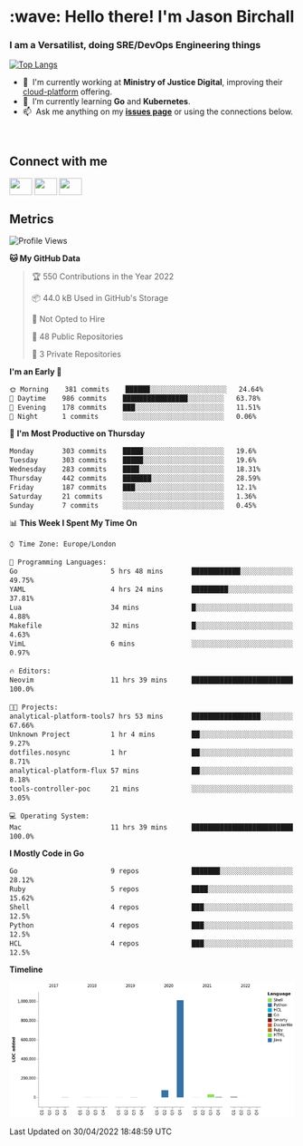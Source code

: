 <h1 align="left" id="jason-title">:wave: Hello there! I'm Jason Birchall</h1>
<h3 align="left">I am a Versatilist, doing SRE/DevOps Engineering things</h3>

[![Top Langs](https://github-readme-stats.vercel.app/api?username=jasonBirchall&show_icons=true&count_private=true&include_all_commits=true&theme=gruvbox)](https://github.com/anuraghazra/github-readme-stats)

- :office: &nbsp;I'm currently working at **Ministry of Justice Digital**, improving their [cloud-platform](https://github.com/ministryofjustice/cloud-platform) offering.
- :seedling: &nbsp;I’m currently learning **Go** and **Kubernetes**.
- :mailbox: &nbsp;Ask me anything on my **[issues page]** or using the connections below.


<br>

<h2>Connect with me</h2>
<p>
<a href="https://twitter.com/jsonBirchall" target="blank"><img align="center" src="https://cdn.jsdelivr.net/npm/simple-icons@3.0.1/icons/twitter.svg" alt="" height="30" width="40" /></a>
<a href="https://keybase.io/json0" target="blank"><img align="center" src="https://cdn.jsdelivr.net/npm/simple-icons@3.0.1/icons/keybase.svg" alt="" height="30" width="40" /></a>
<a href="https://www.reddit.com/user/kakorate" target="blank"><img align="center" src="https://cdn.jsdelivr.net/npm/simple-icons@3.0.1/icons/reddit.svg" alt="" height="30" width="40" /></a>
</p>

<h2>Metrics</h2>

<!--START_SECTION:waka-->
![Profile Views](http://img.shields.io/badge/Profile%20Views-0-blue)

**🐱 My GitHub Data** 

> 🏆 550 Contributions in the Year 2022
 > 
> 📦 44.0 kB Used in GitHub's Storage 
 > 
> 🚫 Not Opted to Hire
 > 
> 📜 48 Public Repositories 
 > 
> 🔑 3 Private Repositories  
 > 
**I'm an Early 🐤** 

```text
🌞 Morning    381 commits    ██████░░░░░░░░░░░░░░░░░░░   24.64% 
🌆 Daytime    986 commits    ████████████████░░░░░░░░░   63.78% 
🌃 Evening    178 commits    ███░░░░░░░░░░░░░░░░░░░░░░   11.51% 
🌙 Night      1 commits      ░░░░░░░░░░░░░░░░░░░░░░░░░   0.06%

```
📅 **I'm Most Productive on Thursday** 

```text
Monday       303 commits    █████░░░░░░░░░░░░░░░░░░░░   19.6% 
Tuesday      303 commits    █████░░░░░░░░░░░░░░░░░░░░   19.6% 
Wednesday    283 commits    ████░░░░░░░░░░░░░░░░░░░░░   18.31% 
Thursday     442 commits    ███████░░░░░░░░░░░░░░░░░░   28.59% 
Friday       187 commits    ███░░░░░░░░░░░░░░░░░░░░░░   12.1% 
Saturday     21 commits     ░░░░░░░░░░░░░░░░░░░░░░░░░   1.36% 
Sunday       7 commits      ░░░░░░░░░░░░░░░░░░░░░░░░░   0.45%

```


📊 **This Week I Spent My Time On** 

```text
⌚︎ Time Zone: Europe/London

💬 Programming Languages: 
Go                       5 hrs 48 mins       ████████████░░░░░░░░░░░░░   49.75% 
YAML                     4 hrs 24 mins       █████████░░░░░░░░░░░░░░░░   37.81% 
Lua                      34 mins             █░░░░░░░░░░░░░░░░░░░░░░░░   4.88% 
Makefile                 32 mins             █░░░░░░░░░░░░░░░░░░░░░░░░   4.63% 
VimL                     6 mins              ░░░░░░░░░░░░░░░░░░░░░░░░░   0.97%

🔥 Editors: 
Neovim                   11 hrs 39 mins      █████████████████████████   100.0%

🐱‍💻 Projects: 
analytical-platform-tools7 hrs 53 mins       █████████████████░░░░░░░░   67.66% 
Unknown Project          1 hr 4 mins         ██░░░░░░░░░░░░░░░░░░░░░░░   9.27% 
dotfiles.nosync          1 hr                ██░░░░░░░░░░░░░░░░░░░░░░░   8.71% 
analytical-platform-flux 57 mins             ██░░░░░░░░░░░░░░░░░░░░░░░   8.18% 
tools-controller-poc     21 mins             ░░░░░░░░░░░░░░░░░░░░░░░░░   3.05%

💻 Operating System: 
Mac                      11 hrs 39 mins      █████████████████████████   100.0%

```

**I Mostly Code in Go** 

```text
Go                       9 repos             ███████░░░░░░░░░░░░░░░░░░   28.12% 
Ruby                     5 repos             ████░░░░░░░░░░░░░░░░░░░░░   15.62% 
Shell                    4 repos             ███░░░░░░░░░░░░░░░░░░░░░░   12.5% 
Python                   4 repos             ███░░░░░░░░░░░░░░░░░░░░░░   12.5% 
HCL                      4 repos             ███░░░░░░░░░░░░░░░░░░░░░░   12.5%

```


**Timeline**

![Chart not found](https://raw.githubusercontent.com/jasonBirchall/jasonBirchall/main/charts/bar_graph.png) 


 Last Updated on 30/04/2022 18:48:59 UTC
<!--END_SECTION:waka-->

<!-- links -->

[issues page]: https://github.com/jasonBirchall/jasonBirchall/issues "jasonBirchall/issues"
